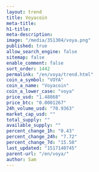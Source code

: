 ```yaml
---
layout: trend
title: Voyacoin
meta-title: 
h1-title: 
meta-description: 
image: "/media/351304/voya.png"
published: true
allow_search_engine: false
sitemap: false
enable_comment: false
sort_order: 1442
permalink: "/en/voya/trend.html"
coin_a_symbol: "VOYA"
coin_a_name: "Voyacoin"
coin_a_lower_case: "voya"
price_usd: "1.48868"
price_btc: "0.0001267"
24h_volume_usd: "70.9363"
market_cap_usd: ""
total_supply: ""
available_supply: ""
percent_change_1h: "0.43"
percent_change_24h: "7.72"
percent_change_7d: "15.58"
last_updated: "1517140745"
parent-url: "/en/voya/"
author: Sam
---
```


